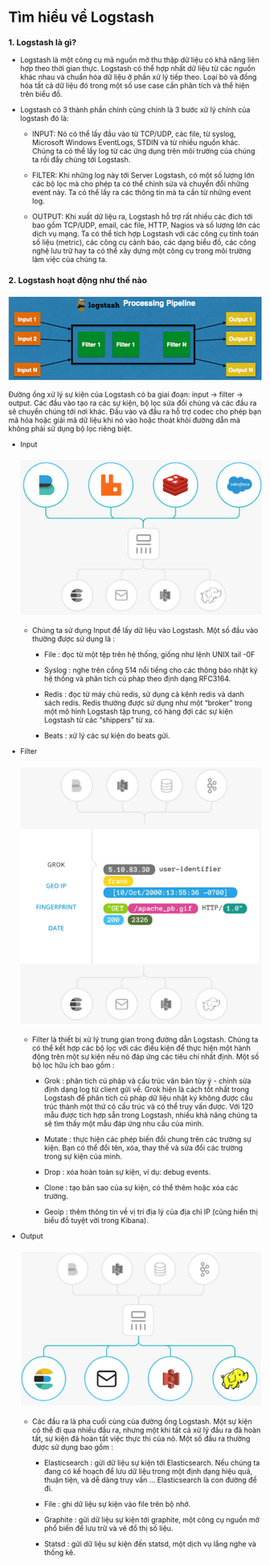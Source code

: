 # Tìm hiểu về Logstash

### 1. Logstash là gì?

- Logstash là một công cụ mã nguồn mở thu thập dữ liệu có khả năng liên hợp theo thời gian thực. Logstash có thể hợp nhất dữ liệu từ các nguồn khác nhau và chuẩn hóa dữ liệu ở phần xử lý tiếp theo. Loại bỏ và đồng hóa tất cả dữ liệu đó trong một số use case cần phân tích và thể hiện trên biểu đồ.

- Logstash có 3 thành phần chính cũng chính là 3 bước xử lý chính của logstash đó là:

    - INPUT: Nó có thể lấy đầu vào từ TCP/UDP, các file, từ syslog, Microsoft Windows EventLogs, STDIN và từ nhiều nguồn khác. Chúng ta có thể lấy log từ các ứng dụng trên môi trường của chúng ta rồi đẩy chúng tới Logstash.

    - FILTER: Khi những log này tới Server Logstash, có một số lượng lớn các bộ lọc mà cho phép ta có thể chỉnh sửa và chuyển đổi những event này. Ta có thể lấy ra các thông tin mà ta cần từ những event log.
    
    - OUTPUT: Khi xuất dữ liệu ra, Logstash hỗ trợ rất nhiều các đích tới bao gồm TCP/UDP, email, các file, HTTP, Nagios và số lượng lớn các dịch vụ mạng. Ta có thể tích hợp Logstash với các công cụ tính toán số liệu (metric), các công cụ cảnh báo, các dạng biểu đồ, các công nghệ lưu trữ hay ta có thể xây dựng một công cụ trong môi trường làm việc của chúng ta.

### 2. Logstash hoạt động như thế nào

<h3 align="center"><img src="../Images/1.png"></h3>

Đường ống xử lý sự kiện của Logstash có ba giai đoạn: input → filter → output. Các đầu vào tạo ra các sự kiện, bộ lọc sửa đổi chúng và các đầu ra sẽ chuyển chúng tới nơi khác. Đầu vào và đầu ra hỗ trợ codec cho phép bạn mã hóa hoặc giải mã dữ liệu khi nó vào hoặc thoát khỏi đường dẫn mà không phải sử dụng bộ lọc riêng biệt.

- Input

    <h3 align="center"><img src="../Images/2.png"></h3>

    - Chúng ta sử dụng Input để lấy dữ liệu vào Logstash. Một số đầu vào thường được sử dụng là :

        - File : đọc từ một tệp trên hệ thống, giống như lệnh UNIX tail -0F

        - Syslog : nghe trên cổng 514 nổi tiếng cho các thông báo nhật ký hệ thống và phân tích cú pháp theo định dạng RFC3164.
        
        - Redis : đọc từ máy chủ redis, sử dụng cả kênh redis và danh sách redis. Redis thường được sử dụng như một “broker” trong một mô hình Logstash tập trung, có hàng đợi các sự kiện Logstash từ các “shippers” từ xa.
        
        - Beats : xử lý các sự kiện do beats gửi.

- Filter

    <h3 align="center"><img src="../Images/3.png"></h3>

    - Filter là thiết bị xử lý trung gian trong đường dẫn Logstash. Chúng ta có thể kết hợp các bộ lọc với các điều kiện để thực hiện một hành động trên một sự kiện nếu nó đáp ứng các tiêu chí nhất định. Một số bộ lọc hữu ích bao gồm :

        - Grok : phân tích cú pháp và cấu trúc văn bản tùy ý - chỉnh sửa định dạng log từ client gửi về. Grok hiện là cách tốt nhất trong Logstash để phân tích cú pháp dữ liệu nhật ký không được cấu trúc thành một thứ có cấu trúc và có thể truy vấn được. Với 120 mẫu được tích hợp sẵn trong Logstash, nhiều khả năng chúng ta sẽ tìm thấy một mẫu đáp ứng nhu cầu của mình.
        
        - Mutate : thực hiện các phép biến đổi chung trên các trường sự kiện. Bạn có thể đổi tên, xóa, thay thế và sửa đổi các trường trong sự kiện của mình.
        
        - Drop : xóa hoàn toàn sự kiện, ví dụ: debug events.
        
        - Clone : tạo bản sao của sự kiện, có thể thêm hoặc xóa các trường.
        
        - Geoip : thêm thông tin về vị trí địa lý của địa chỉ IP (cũng hiển thị biểu đồ tuyệt vời trong Kibana).

- Output

    <h3 align="center"><img src="../Images/4.png"></h3>

    - Các đầu ra là pha cuối cùng của đường ống Logstash. Một sự kiện có thể đi qua nhiều đầu ra, nhưng một khi tất cả xử lý đầu ra đã hoàn tất, sự kiện đã hoàn tất việc thực thi của nó. Một số đầu ra thường được sử dụng bao gồm :

        - Elasticsearch : gửi dữ liệu sự kiện tới Elasticsearch. Nếu chúng ta đang có kế hoạch để lưu dữ liệu trong một định dạng hiệu quả, thuận tiện, và dễ dàng truy vấn … Elasticsearch là con đường để đi.
        
        - File : ghi dữ liệu sự kiện vào file trên bộ nhớ.
        
        - Graphite : gửi dữ liệu sự kiện tới graphite, một công cụ nguồn mở phổ biến để lưu trữ và vẽ đồ thị số liệu.
        
        - Statsd : gửi dữ liệu sự kiện đến statsd, một dịch vụ lắng nghe và thống kê.